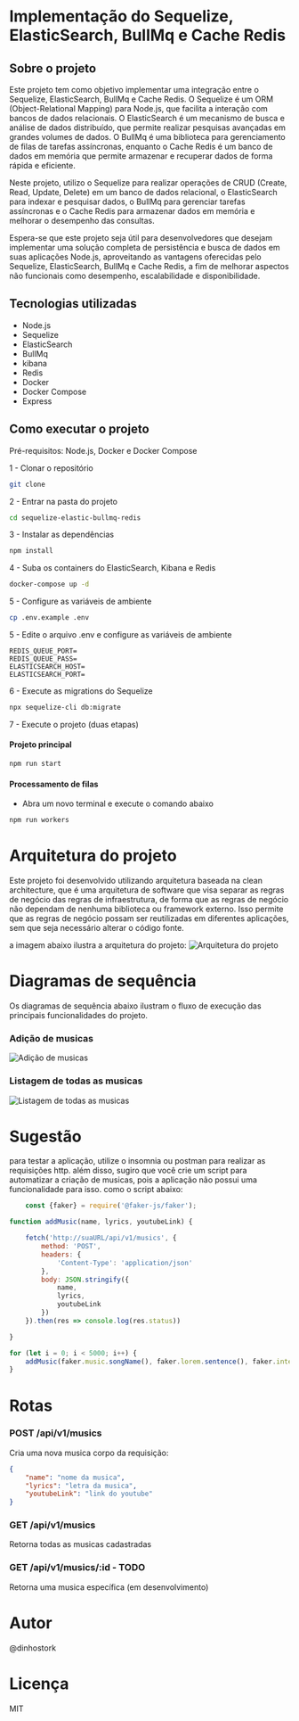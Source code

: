 # Implementação do Sequelize, ElasticSearch, BullMq e Cache Redis

## Sobre o projeto
Este projeto tem como objetivo implementar uma integração entre o Sequelize, ElasticSearch, BullMq e Cache Redis. O Sequelize é um ORM (Object-Relational Mapping) para Node.js, que facilita a interação com bancos de dados relacionais. O ElasticSearch é um mecanismo de busca e análise de dados distribuído, que permite realizar pesquisas avançadas em grandes volumes de dados. O BullMq é uma biblioteca para gerenciamento de filas de tarefas assíncronas, enquanto o Cache Redis é um banco de dados em memória que permite armazenar e recuperar dados de forma rápida e eficiente.

Neste projeto, utilizo o Sequelize para realizar operações de CRUD (Create, Read, Update, Delete) em um banco de dados relacional, o ElasticSearch para indexar e pesquisar dados, o BullMq para gerenciar tarefas assíncronas e o Cache Redis para armazenar dados em memória e melhorar o desempenho das consultas.

Espera-se que este projeto seja útil para desenvolvedores que desejam implementar uma solução completa de persistência e busca de dados em suas aplicações Node.js, aproveitando as vantagens oferecidas pelo Sequelize, ElasticSearch, BullMq e Cache Redis, a fim de melhorar aspectos não funcionais como desempenho, escalabilidade e disponibilidade.

## Tecnologias utilizadas
- Node.js
- Sequelize
- ElasticSearch
- BullMq
- kibana
- Redis
- Docker
- Docker Compose
- Express


## Como executar o projeto
Pré-requisitos: Node.js, Docker e Docker Compose

1 - Clonar o repositório
```bash
git clone
```
2 - Entrar na pasta do projeto
```bash
cd sequelize-elastic-bullmq-redis
```

3 - Instalar as dependências
```bash
npm install
```
4 - Suba os containers do ElasticSearch, Kibana e Redis
```bash
docker-compose up -d
```

5 - Configure as variáveis de ambiente
```bash
cp .env.example .env
```
5 - Edite o arquivo .env e configure as variáveis de ambiente
```REDIS_QUEUE_HOST=
REDIS_QUEUE_PORT=
REDIS_QUEUE_PASS=
ELASTICSEARCH_HOST=
ELASTICSEARCH_PORT=
```

6 - Execute as migrations do Sequelize
```bash
npx sequelize-cli db:migrate
```

7 - Execute o projeto (duas etapas)
#### Projeto principal
```bash
npm run start
```
#### Processamento de filas
 - Abra um novo terminal e execute o comando abaixo
```bash
npm run workers
```


# Arquitetura do projeto
Este projeto foi desenvolvido utilizando arquitetura baseada na clean architecture, que é uma arquitetura de software que visa separar as regras de negócio das regras de infraestrutura, de forma que as regras de negócio não dependam de nenhuma biblioteca ou framework externo. Isso permite que as regras de negócio possam ser reutilizadas em diferentes aplicações, sem que seja necessário alterar o código fonte.

a imagem abaixo ilustra a arquitetura do projeto:
![Arquitetura do projeto](@docs/../docs/assets/systemDesign.svg)


# Diagramas de sequência
Os diagramas de sequência abaixo ilustram o fluxo de execução das principais funcionalidades do projeto.

### Adição de musicas
![Adição de musicas](@docs/../docs/assets/createMusic.svg)

### Listagem de todas as musicas
![Listagem de todas as musicas](@docs/../docs/assets/listMusics.svg)


# Sugestão
para testar a aplicação, utilize o insomnia ou postman para realizar as requisições http.
além disso, sugiro que você crie um script para automatizar a criação de musicas, pois a aplicação não possui uma funcionalidade para isso.
como o script abaixo:
```javascript
    const {faker} = require('@faker-js/faker');

function addMusic(name, lyrics, youtubeLink) {

    fetch('http://suaURL/api/v1/musics', {
        method: 'POST',
        headers: {
            'Content-Type': 'application/json'
        },
        body: JSON.stringify({
            name,
            lyrics,
            youtubeLink
        })
    }).then(res => console.log(res.status))

}

for (let i = 0; i < 5000; i++) {
    addMusic(faker.music.songName(), faker.lorem.sentence(), faker.internet.url());
}
```

# Rotas
### POST /api/v1/musics
Cria uma nova musica
corpo da requisição:
```json
{
    "name": "nome da musica",
    "lyrics": "letra da musica",
    "youtubeLink": "link do youtube"
}
```

### GET /api/v1/musics
Retorna todas as musicas cadastradas

### GET /api/v1/musics/:id - TODO
Retorna uma musica específica (em desenvolvimento)

# Autor
@dinhostork 

# Licença
MIT
